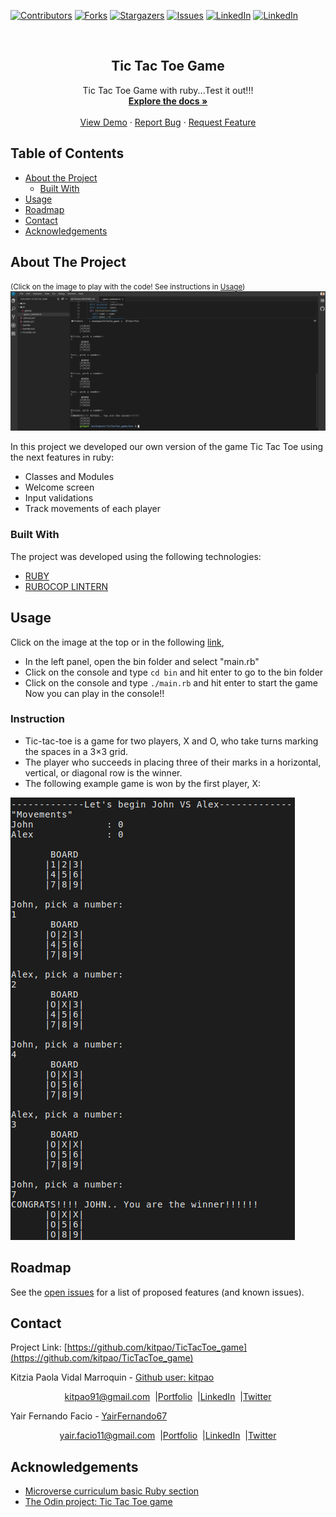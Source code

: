 [![Contributors][contributors-shield]][contributors-url]
[![Forks][forks-shield]][forks-url]
[![Stargazers][stars-shield]][stars-url]
[![Issues][issues-shield]][issues-url]
[![LinkedIn][linkedin-shield]][linkedin-url]
[![LinkedIn][linkedin-shield2]][linkedin-url2]

<!-- PROJECT LOGO -->
<br />
<p align="center">
  <h2 align="center"> Tic Tac Toe Game </h2>
  <p align="center">
      Tic Tac Toe Game with ruby...Test it out!!!
    <br />
    <a href="https://github.com/kitpao/TicTacToe_game"><strong>Explore the docs »</strong></a>
    <br />
    <br />
    <a href="https://github.com/kitpao/TicTacToe_game">View Demo</a>
    ·
    <a href="https://github.com/kitpao/TicTacToe_game/issues">Report Bug</a>
    ·
    <a href="https://github.com/kitpao/TicTacToe_game/issues">Request Feature</a>
  </p>
</p>

## Table of Contents
* [About the Project](#about-the-project)
  * [Built With](#built-with)
* [Usage](#usage)
* [Roadmap](#roadmap)
* [Contact](#contact)
* [Acknowledgements](#acknowledgements)
<!-- ABOUT THE PROJECT -->

## About The Project
<small>(Click on the image to play with the code! See instructions in [Usage](#usage))</small>
[![Product Name Screen Shot][product-screenshot]](https://gitpod.io/github.com/kitpao/TicTacToe_game)

In this project we developed our own version of the game Tic Tac Toe using the next features in ruby:
* Classes and Modules
* Welcome screen
* Input validations
* Track movements of each player

### Built With
The project was developed using the following technologies:
- [RUBY](https://www.ruby-lang.org/es/)
- [RUBOCOP LINTERN](https://github.com/microverseinc/linters-config/tree/master/ruby)

## Usage

Click on the image at the top or in the following [link](https://gitpod.io/github.com/kitpao/TicTacToe_game),

* In the left panel, open the bin folder and select "main.rb"
* Click on the console and type `cd bin` and hit enter to go to the bin folder
* Click on the console and type `./main.rb` and hit enter to start the game
Now you can play in the console!!

<h3>Instruction</h3>

* Tic-tac-toe is a game for two players, X and O, who take turns marking the spaces in a 3×3 grid. 
* The player who succeeds in placing three of their marks in a horizontal, vertical, or diagonal row is the winner.
* The following example game is won by the first player, X:

![Product Name Screen Shot][product-example]

## Roadmap

See the [open issues](https://github.com/kitpao/TicTacToe_game/issues) for a list of proposed features (and known issues).

## Contact
<p align="center">

  Project Link: [https://github.com/kitpao/TicTacToe_game](https://github.com/kitpao/TicTacToe_game)

<p align="center">
  
  Kitzia Paola Vidal Marroquin - [Github user: kitpao](https://github.com/kitpao)
</p>
<p align="center" style="display: flex; justify-content: center; align-items: center;">
    <a target="_blank" href="https://mail.google.com/mail/?view=cm&fs=1&tf=1&to=kitpao91@gmail.com">
      kitpao91@gmail.com
    </a> &nbsp; |
    <a target="_blank" href="https://github.com/kitpao/Personal_Projects">
        Portfolio
    </a> &nbsp; |
    <a target="_blank" href="https://www.linkedin.com/in/kitzia-paola-vidal/">
      LinkedIn
    </a> &nbsp; |
    <a target="_blank" href="https://twitter.com/Kitpao1">
      Twitter
    </a>
</p>

<p align="center">
  
  Yair Fernando Facio - [YairFernando67](https://github.com/YairFernando67)
</p>
<p align="center" style="display: flex; justify-content: center; align-items: center;">
    <a target="_blank" href="https://mail.google.com/mail/?view=cm&fs=1&tf=1&to=yair.facio11@gmail.com">
      yair.facio11@gmail.com
    </a> &nbsp; |
    <a target="_blank" href="https://yairfernando67.github.io/Portfolio/">
        Portfolio
    </a> &nbsp; |
    <a target="_blank" href="https://www.linkedin.com/in/softwaredeveloperyairfacio/">
      LinkedIn
    </a> &nbsp; |
    <a target="_blank" href="https://twitter.com/YairFernando18">
      Twitter
    </a>
</p>

## Acknowledgements
- [Microverse curriculum basic Ruby section](https://www.microverse.org/?grsf=6ns691)
- [The Odin project: Tic Tac Toe game](https://www.theodinproject.com/courses/ruby-programming/lessons/oop)

<!-- MARKDOWN LINKS & IMAGES -->
[contributors-shield]: https://img.shields.io/github/contributors/kitpao/TicTacToe_game.svg?style=flat-square
[contributors-url]: https://github.com/kitpao/TicTacToe_game/graphs/contributors
[forks-shield]: https://img.shields.io/github/forks/kitpao/TicTacToe_game.svg?style=flat-square
[forks-url]: https://github.com/kitpao/TicTacToe_game/network/members
[stars-shield]: https://img.shields.io/github/stars/kitpao/TicTacToe_game.svg?style=flat-square
[stars-url]: https://github.com/kitpao/TicTacToe_game/stargazers
[issues-shield]: https://img.shields.io/github/issues/kitpao/TicTacToe_game.svg?style=flat-square
[issues-url]: https://github.com/kitpao/TicTacToe_game/issues
[license-shield]: https://img.shields.io/github/license/kitpao/TicTacToe_game.svg?style=flat-square
[license-url]: https://github.com/kitpao/TicTacToe_game/blob/master/LICENSE.txt
[linkedin-shield]: https://img.shields.io/badge/-LinkedIn-black.svg?style=flat-square&logo=linkedin&colorB=555
[linkedin-url]: https://www.linkedin.com/in/kitzia-paola-vidal/
[linkedin-shield2]: https://img.shields.io/badge/-LinkedIn-black.svg?style=flat-square&logo=linkedin&colorB=555
[linkedin-url2]: https://www.linkedin.com/in/softwaredeveloperyairfacio/
[product-screenshot]: img/logo.png
[product-example]: img/example.png